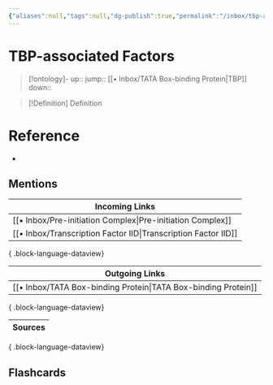 ```yaml
---
{"aliases":null,"tags":null,"dg-publish":true,"permalink":"/inbox/tbp-associated-factors/","dgPassFrontmatter":true}
---
```


# TBP-associated Factors

> [!ontology]-
> up:: 
> jump:: [[• Inbox/TATA Box-binding Protein\|TBP]]
> down:: 

> [!Definition] Definition

# Reference

- 

## Mentions

| Incoming Links                                                    |
| ----------------------------------------------------------------- |
| [[• Inbox/Pre-initiation Complex\|Pre-initiation Complex]]     |
| [[• Inbox/Transcription Factor IID\|Transcription Factor IID]] |

{ .block-language-dataview}

| Outgoing Links                                                    |
| ----------------------------------------------------------------- |
| [[• Inbox/TATA Box-binding Protein\|TATA Box-binding Protein]] |

{ .block-language-dataview}

| Sources |
| ------- |

{ .block-language-dataview}

## Flashcards